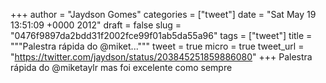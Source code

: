 
+++
author = "Jaydson Gomes"
categories = ["tweet"]
date = "Sat May 19 13:51:09 +0000 2012"
draft = false
slug = "0476f9897da2bdd31f2002fce99f01ab5da55a96"
tags = ["tweet"]
title = """Palestra rápida do @miket..."""
tweet = true
micro = true
tweet_url = "https://twitter.com/jaydson/status/203845251859886080"
+++
Palestra rápida do @miketaylr mas foi excelente como sempre
